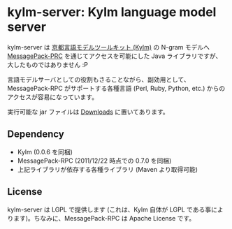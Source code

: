 kylm-server: Kylm language model server
=======================================

kylm-server は [京都言語モデルツールキット (Kylm)](http://www.phontron.com/kylm/index-ja.html) の N-gram モデルへ [MessagePack-PRC](http://msgpack.org/) を通じてアクセスを可能にした Java ライブラリですが、大したものではありません :P

言語モデルサーバとしての役割もさることながら、副効用として、MessagePack-RPC がサポートする各種言語 (Perl, Ruby, Python, etc.) からのアクセスが容易になっています。

実行可能な jar ファイルは [Downloads](./downloads) に置いてあります。


Dependency
----------
- Kylm (0.0.6 を同梱)
- MessagePack-RPC (2011/12/22 時点での 0.7.0 を同梱)
- 上記ライブラリが依存する各種ライブラリ (Maven より取得可能)

License
-------
kylm-server は LGPL で提供します (これは、Kylm 自体が LGPL である事によります)。ちなみに、MessagePack-RPC は Apache License です。

